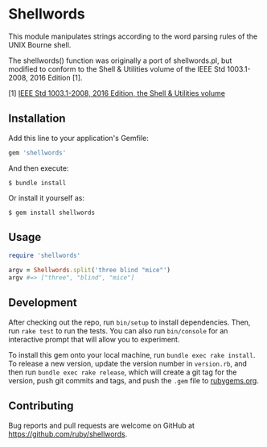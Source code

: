 # Shellwords

This module manipulates strings according to the word parsing rules
of the UNIX Bourne shell.

The shellwords() function was originally a port of shellwords.pl,
but modified to conform to the Shell & Utilities volume of the IEEE
Std 1003.1-2008, 2016 Edition [1].

[1] [IEEE Std 1003.1-2008, 2016 Edition, the Shell & Utilities volume](http://pubs.opengroup.org/onlinepubs/9699919799/utilities/contents.html)

## Installation

Add this line to your application's Gemfile:

```ruby
gem 'shellwords'
```

And then execute:

    $ bundle install

Or install it yourself as:

    $ gem install shellwords

## Usage

```ruby
require 'shellwords'

argv = Shellwords.split('three blind "mice"')
argv #=> ["three", "blind", "mice"]
```

## Development

After checking out the repo, run `bin/setup` to install dependencies. Then, run `rake test` to run the tests. You can also run `bin/console` for an interactive prompt that will allow you to experiment.

To install this gem onto your local machine, run `bundle exec rake install`. To release a new version, update the version number in `version.rb`, and then run `bundle exec rake release`, which will create a git tag for the version, push git commits and tags, and push the `.gem` file to [rubygems.org](https://rubygems.org).

## Contributing

Bug reports and pull requests are welcome on GitHub at https://github.com/ruby/shellwords.


